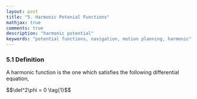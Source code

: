 ```yaml
---
layout: post
title: "5. Harmonic Potenial Functions"
mathjax: true
comments: true
description: "harmonic potential"
keywords: "potential functions, navigation, motion planning, harmonic"
---  
```


### 5.1 Definition

A harmonic function is the one which satisfies the following differential equation,  
<p center="align">
$$\del^2\phi = 0 \tag{1}$$
</p>

